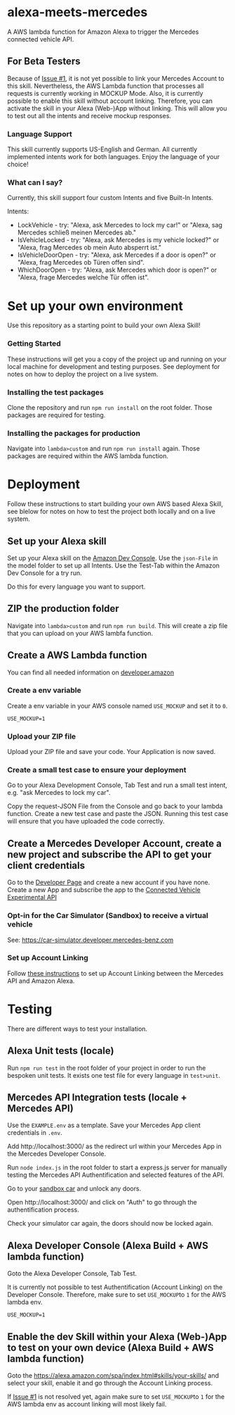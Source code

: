 # alexa-meets-mercedes

A AWS lambda function for Amazon Alexa to trigger the Mercedes connected vehicle API. 

## For Beta Testers

Because of [Issue #1](https://github.com/andrelandgraf/alexa-meets-mercedes/issues/1), it is not yet possible to link your Mercedes Account to this skill. Nevertheless, the AWS Lambda function that processes all requests is currently working in MOCKUP Mode. Also, it is currently possible to enable this skill without account linking. Therefore, you can activate the skill in your Alexa (Web-)App without linking. This will allow you to test out all the intents and receive mockup responses.

### Language Support

This skill currently supports US-English and German. All currently implemented intents work for both languages. Enjoy the language of your choice!

### What can I say?

Currently, this skill support four custom Intents and five Built-In Intents. 

Intents:
* LockVehicle - try: "Alexa, ask Mercedes to lock my car!" or "Alexa, sag Mercedes schließ meinen Mercedes ab."
* IsVehicleLocked - try: "Alexa, ask Mercedes is my vehicle locked?" or "Alexa, frag Mercedes ob mein Auto absperrt ist."
* IsVehicleDoorOpen - try: "Alexa, ask Mercedes if a door is open?" or "Alexa, frag Mercedes ob Türen offen sind".
* WhichDoorOpen - try: "Alexa, ask Mercedes which door is open?" or "Alexa, frage Mercedes welche Tür offen ist".

# Set up your own environment

Use this repository as a starting point to build your own Alexa Skill!

### Getting Started

These instructions will get you a copy of the project up and running on your local machine for development and testing purposes. See deployment for notes on how to deploy the project on a live system.

### Installing the test packages

Clone the repository and run `npm run install` on the root folder. Those packages are required for testing. 

### Installing the packages for production

Navigate into `lambda>custom` and run `npm run install` again. Those packages are required within the AWS lambda function. 

# Deployment

Follow these instructions to start building your own AWS based Alexa Skill, see blelow for notes on how to test the project both locally and on a live system.

## Set up your Alexa skill 

Set up your Alexa skill on the [Amazon Dev Console](https://developer.amazon.com/alexa/console/ask). Use the `json-File` in the model folder to set up all Intents. Use the Test-Tab within the Amazon Dev Console for a try run. 

Do this for every language you want to support. 

## ZIP the production folder

Navigate into `lambda>custom` and run `npm run build`. This will create a zip file that you can upload on your AWS lambfa function. 

## Create a AWS Lambda function

You can find all needed information on [developer.amazon](https://developer.amazon.com/de/docs/custom-skills/host-a-custom-skill-as-an-aws-lambda-function.html)

### Create a env variable

Create a env variable in your AWS console named `USE_MOCKUP` and set it to `0`.

```
USE_MOCKUP=1
```

### Upload your ZIP file

Upload your ZIP file and save your code. Your Application is now saved. 

### Create a small test case to ensure your deployment

Go to your Alexa Development Console, Tab Test and run a small test intent, e.g. "ask Mercedes to lock my car".

Copy the request-JSON File from the Console and go back to your lambda function. Create a new test case and paste the JSON. Running this test case will ensure that you have uploaded the code correctly.  

## Create a Mercedes Developer Account, create a new project and subscribe the API to get your client credentials

Go to the [Developer Page](https://developer.mercedes-benz.com/) and create a new account if you have none. Create a new App and subscribe the app to the [Connected Vehicle Experimental API](https://developer.mercedes-benz.com/apis/connected_vehicle_experimental_api)

### Opt-in for the Car Simulator (Sandbox) to receive a virtual vehicle

See: https://car-simulator.developer.mercedes-benz.com

### Set up Account Linking

Follow [these instructions](https://developer.amazon.com/de/docs/account-linking/account-linking-for-custom-skills.html) to set up Account Linking between the Mercedes API and Amazon Alexa.

# Testing

There are different ways to test your installation. 

## Alexa Unit tests (locale)

Run `npm run test` in the root folder of your project in order to run the bespoken unit tests. 
It exists one test file for every language in `test>unit`.

## Mercedes API Integration tests (locale + Mercedes API)

Use the `EXAMPLE.env` as a template. Save your Mercedes App client credentials in `.env`.

Add http://localhost:3000/ as the redirect url within your Mercedes App in the Mercedes Developer Console. 

Run `node index.js` in the root folder to start a express.js server for manually testing the Mercedes API Authentification and selected features of the API. 

Go to your [sandbox car](https://car-simulator.developer.mercedes-benz.com) and unlock any doors. 

Open http://localhost:3000/ and click on "Auth" to go through the authentification process.

Check your simulator car again, the doors should now be locked again. 


## Alexa Developer Console (Alexa Build + AWS lambda function)

Goto the Alexa Developer Console, Tab Test. 

It is currently not possible to test Authentification (Account Linking) on the Developer Console. 
Therefore, make sure to set `USE_MOCKUP`to `1` for the AWS lambda env. 

```
USE_MOCKUP=1
```

## Enable the dev Skill within your Alexa (Web-)App to test on your own device (Alexa Build + AWS lambda function)

Goto the https://alexa.amazon.com/spa/index.html#skills/your-skills/ and select your skill, enable it and go through the Account Linking process.  

If [Issue #1](https://github.com/andrelandgraf/alexa-meets-mercedes/issues/1) is not resolved yet, again make sure to set `USE_MOCKUP`to `1` for the AWS lambda env as account linking will most likely fail. 

